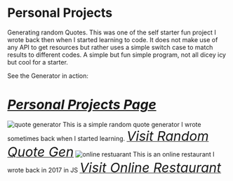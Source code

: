 # Personal Projects
Generating random Quotes.
This was one of the self starter fun project I wrote back then when I started learning to code. It does not make use of any API to get resources but rather uses a simple 
switch case to match results to different codes. A simple but fun simple program, not all dicey icy but cool for a starter.

See the Generator in action: <a href= "https://www.zetacomsinc.com/randomQuote.html"><h1><i style="font-size:30px;font-color:#ff0000;">Personal Projects Page</i></h1></a>

<img src="https://res.cloudinary.com/dd5orlb7v/image/upload/c_scale,w_441/v1502716762/random_Quote_generator_dertne.jpg" alt="quote generator">
This is a simple random quote generator I wrote sometimes back when I started learning. <a href="https://www.zetacomsinc.com/randGen.html"><i style="font-size:30px;font-color:#ff0000">Visit Random Quote Gen</i></a>


<img src="https://res.cloudinary.com/dd5orlb7v/image/upload/v1600165260/checkout_lhco84.png" alt="online restuarant">
This is an online restaurant I wrote back in 2017 in JS <a href="https://www.zetacomsinc.com/randGen.html"><i style="font-size:30px;font-color:#ff0000">Visit Online Restaurant</i></a>

